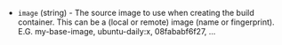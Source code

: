 <!-- Code generated from the comments of the Config struct in builder/lxd/config.go; DO NOT EDIT MANUALLY -->

-   `image` (string) - The source image to use when creating the build
container. This can be a (local or remote) image (name or fingerprint).
E.G. my-base-image, ubuntu-daily:x, 08fababf6f27, ...
